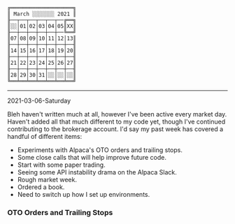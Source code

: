 ```
╔════════════════════╗  
║ March ░░░░░░░ 2021 ║   
╟──┬──┬──┬──┬──┬──╔══╗  
║░░│01│02│03│04│05║XX║  
╟──┼──┼──┼──┼──┼──╚══╝  
║07│08│09│10│11│12│13║  
╟──┼──┼──┼──┼──┼──┼──╢  
║14│15│16│17│18│19│20║  
╟──┼──┼──┼──┼──┼──┼──╢  
║21│22│23│24│25│26│27║  
╟──┼──┼──┼──┼──┼──┼──╢  
║28│29│30│31│░░│░░│░░║  
╚══╧══╧══╧══╧══╧══╧══╝  
```
----

2021-03-06-Saturday

Bleh haven't written much at all, however I've been active every market day. Haven't added all that much different to my code yet, though I've continued contributing to the brokerage account. I'd say my past week has covered a handful of different items:
* Experiments with Alpaca's OTO orders and trailing stops.
* Some close calls that will help improve future code.
* Start with some paper trading.
* Seeing some API instability drama on the Alpaca Slack.
* Rough market week.
* Ordered a book.
* Need to switch up how I set up environments.

### OTO Orders and Trailing Stops
